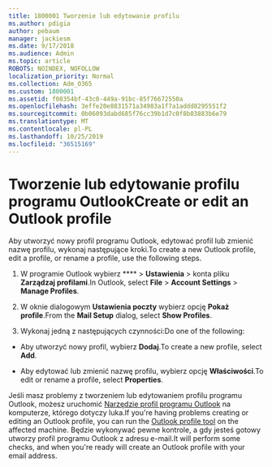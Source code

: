 ```yaml
---
title: 1800001 Tworzenie lub edytowanie profilu
ms.author: pdigia
author: pebaum
manager: jackiesm
ms.date: 9/17/2018
ms.audience: Admin
ms.topic: article
ROBOTS: NOINDEX, NOFOLLOW
localization_priority: Normal
ms.collection: Adm_O365
ms.custom: 1800001
ms.assetid: f08354bf-43c0-449a-91bc-85f76672550a
ms.openlocfilehash: 3effe20e8831571a34983a1f7a1addd8295551f2
ms.sourcegitcommit: 0b06093dabd685f76cc39b1d7c0f8b03883b6e79
ms.translationtype: MT
ms.contentlocale: pl-PL
ms.lasthandoff: 10/25/2019
ms.locfileid: "36515169"
---
```

# <a name="create-or-edit-an-outlook-profile"></a><span data-ttu-id="fa81b-102">Tworzenie lub edytowanie profilu programu Outlook</span><span class="sxs-lookup"><span data-stu-id="fa81b-102">Create or edit an Outlook profile</span></span>

<span data-ttu-id="fa81b-103">Aby utworzyć nowy profil programu Outlook, edytować profil lub zmienić nazwę profilu, wykonaj następujące kroki.</span><span class="sxs-lookup"><span data-stu-id="fa81b-103">To create a new Outlook profile, edit a profile, or rename a profile, use the following steps.</span></span>
  
1. <span data-ttu-id="fa81b-104">W programie Outlook wybierz \*\*\*\* \> **Ustawienia** \> konta pliku **Zarządzaj profilami**.</span><span class="sxs-lookup"><span data-stu-id="fa81b-104">In Outlook, select **File** \> **Account Settings** \> **Manage Profiles**.</span></span>
    
2. <span data-ttu-id="fa81b-105">W oknie dialogowym **Ustawienia poczty** wybierz opcję **Pokaż profile**.</span><span class="sxs-lookup"><span data-stu-id="fa81b-105">From the **Mail Setup** dialog, select **Show Profiles**.</span></span>
    
3. <span data-ttu-id="fa81b-106">Wykonaj jedną z następujących czynności:</span><span class="sxs-lookup"><span data-stu-id="fa81b-106">Do one of the following:</span></span>
    
  - <span data-ttu-id="fa81b-107">Aby utworzyć nowy profil, wybierz **Dodaj**.</span><span class="sxs-lookup"><span data-stu-id="fa81b-107">To create a new profile, select **Add**.</span></span>
    
  - <span data-ttu-id="fa81b-108">Aby edytować lub zmienić nazwę profilu, wybierz opcję **Właściwości**.</span><span class="sxs-lookup"><span data-stu-id="fa81b-108">To edit or rename a profile, select **Properties**.</span></span>
    
<span data-ttu-id="fa81b-109">Jeśli masz problemy z tworzeniem lub edytowaniem profilu programu Outlook, możesz uruchomić [Narzędzie profil programu Outlook](https://aka.ms/SaRA-OutlookSetupProfile) na komputerze, którego dotyczy luka.</span><span class="sxs-lookup"><span data-stu-id="fa81b-109">If you're having problems creating or editing an Outlook profile, you can run the [Outlook profile tool](https://aka.ms/SaRA-OutlookSetupProfile) on the affected machine.</span></span> <span data-ttu-id="fa81b-110">Będzie wykonywać pewne kontrole, a gdy jesteś gotowy utworzy profil programu Outlook z adresu e-mail.</span><span class="sxs-lookup"><span data-stu-id="fa81b-110">It will perform some checks, and when you're ready will create an Outlook profile with your email address.</span></span> 
  

